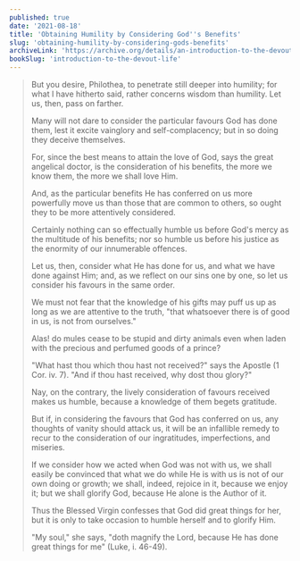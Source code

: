 ```yaml
---
published: true
date: '2021-08-18'
title: 'Obtaining Humility by Considering God''s Benefits'
slug: 'obtaining-humility-by-considering-gods-benefits'
archiveLink: 'https://archive.org/details/an-introduction-to-the-devout-life/page/106?view=theater'
bookSlug: 'introduction-to-the-devout-life'
---
```


> But you desire, Philothea, to penetrate still deeper into humility; for what I have hitherto said, rather concerns wisdom than humility. Let us, then, pass on farther.
>
> Many will not dare to consider the particular favours God has done them, lest it excite vainglory and self-complacency; but in so doing they deceive themselves.
>
> For, since the best means to attain the love of God, says the great angelical doctor, is the consideration of his benefits, the more we know them, the more we shall love Him.
>
> And, as the particular benefits He has conferred on us more powerfully move us than those that are common to others, so ought they to be more attentively considered.
>
> Certainly nothing can so effectually humble us before God's mercy as the multitude of his benefits; nor so humble us before his justice as the enormity of our innumerable offences.
>
> Let us, then, consider what He has done for us, and what we have done against Him; and, as we reflect on our sins one by one, so let us consider his favours in the same order.
>
> We must not fear that the knowledge of his gifts may puff us up as long as we are attentive to the truth, "that whatsoever there is of good in us, is not from ourselves."
>
> Alas! do mules cease to be stupid and dirty animals even when laden with the precious and perfumed goods of a prince?
>
> "What hast thou which thou hast not received?" says the Apostle (1 Cor. iv. 7). "And if thou hast received, why dost thou glory?"
>
> Nay, on the contrary, the lively consideration of favours received makes us humble, because a knowledge of them begets gratitude.
>
> But if, in considering the favours that God has conferred on us, any thoughts of vanity should attack us, it will be an infallible remedy to recur to the consideration of our ingratitudes, imperfections, and miseries.
>
> If we consider how we acted when God was not with us, we shall easily be convinced that what we do while He is with us is not of our own doing or growth; we shall, indeed, rejoice in it, because we enjoy it; but we shall glorify God, because He alone is the Author of it.
>
> Thus the Blessed Virgin confesses that God did great things for her, but it is only to take occasion to humble herself and to glorify Him.
>
> "My soul," she says, "doth magnify the Lord, because He has done great things for me" (Luke, i. 46-49).